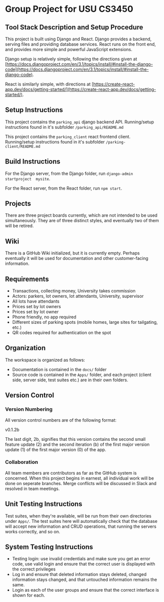 # Group Project for USU CS3450

## Tool Stack Description and Setup Procedure

This project is built using Django and React. Django provides a backend, serving
files and providing database services. React runs on the front end, and provides
more simple and powerful JavaScript extensions. 

Django setup is relatively simple, following the directions given at 
[https://docs.djangoproject.com/en/3.1/topics/install/#install-the-django-code](https://docs.djangoproject.com/en/3.1/topics/install/#install-the-django-code).

React is similarly simple, with directions at [https://create-react-app.dev/docs/getting-started/](https://create-react-app.dev/docs/getting-started/).

## Setup Instructions

This project contains the `parking_api` django backend API. Running/setup 
instructions found in it's subfolder ```/parking_api/README.md```

This project contains the `parking_client` react frontend client. Running/setup 
instructions found in it's subfolder ```/parking-client/README.md```

## Build Instructions

For the Django server, from the Django folder, run ```django-admin startproject 
mysite```.

For the React server, from the React folder, run ```npm start```.

## Projects

There are three project boards currently, which are not intended to be used 
simultaneously. They are of three distinct styles, and eventually two of them 
will be retired.

## Wiki

There is a GitHub Wiki initialized, but it is currently empty. Perhaps eventually 
it will be used for documentation and other customer-facing information.

## Requirements

 - Transactions, collecting money, University takes commission
 - Actors: parkers, lot owners, lot attendants, University, supervisor
 - All lots have attendants
 - Prices set by lot owners
 - Prices set by lot owner
 - Phone friendly, no app required
 - Different sizes of parking spots (mobile homes, large sites for tailgating, etc.)
 - QR codes required for authentication on the spot

## Organization

The workspace is organized as follows:

 - Documentation is contained in the ```docs/``` folder
 - Source code is contained in the ```Apps/``` folder, and each project (client 
   side, server side, test suites etc.) are in their own folders.

## Version Control

### Version Numbering

All version control numbers are of the following format:

v0.1.2b

The last digit, 2b, signifies that this version contains the second small 
feature update (2) and the second iteration (b) of the first major version 
update (1) of the first major version (0) of the app.

### Collaboration

All team members are contributors as far as the GitHub system is concerned. When
this project begins in earnest, all individual work will be done on seperate
branches. Merge conflicts will be discussed in Slack and resolved in team
meetings.

## Unit Testing Instructions

Test suites, when they're available, will be run from their own directories 
under ```Apps/```. The test suites here will automatically check that the database
will accept new information and CRUD operations, that running the servers works 
correctly, and so on.

## System Testing Instructions

 - Testing login: use invalid credentials and make sure you get an error code,
   use valid login and ensure that the correct user is displayed with the correct
   privileges
 - Log in and ensure that deleted information stays deleted, changed information 
   stays changed, and that untouched information remains the same.
 - Login as each of the user groups and ensure that the correct interface is shown
   for each.
